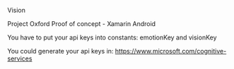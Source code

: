 Vision

Project Oxford Proof of concept - Xamarin Android

You have to put your api keys into constants: emotionKey and visionKey

You could generate your api keys in: https://www.microsoft.com/cognitive-services